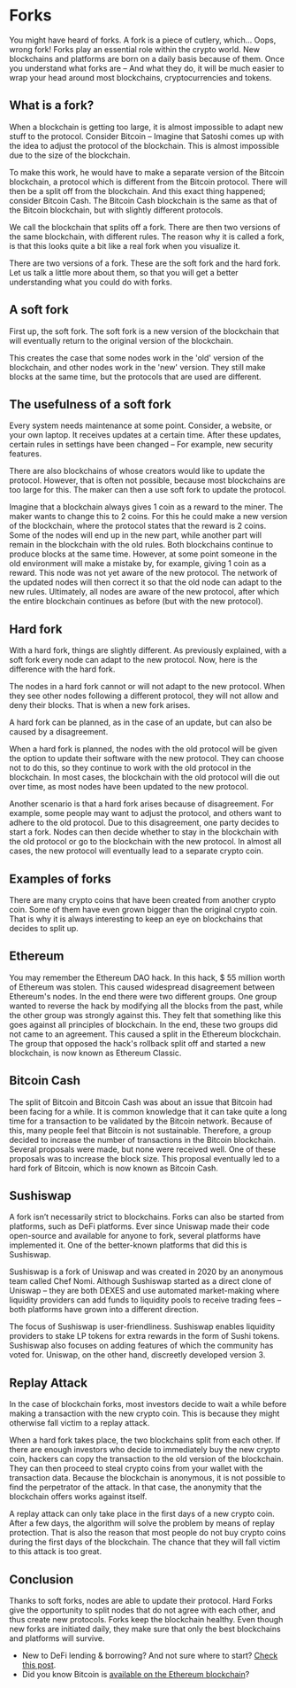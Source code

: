 # Forks

You might have heard of forks. A fork is a piece of cutlery, which... Oops, wrong fork! Forks play an essential role within the crypto world. New blockchains and platforms are born on a daily basis because of them. Once you understand what forks are – And what they do, it will be much easier to wrap your head around most blockchains, cryptocurrencies and tokens.

## What is a fork?

When a blockchain is getting too large, it is almost impossible to adapt new stuff to the protocol. Consider Bitcoin – Imagine that Satoshi comes up with the idea to adjust the protocol of the blockchain. This is almost impossible due to the size of the blockchain.

To make this work, he would have to make a separate version of the Bitcoin blockchain, a protocol which is different from the Bitcoin protocol. There will then be a split off from the blockchain. And this exact thing happened; consider Bitcoin Cash. The Bitcoin Cash blockchain is the same as that of the Bitcoin blockchain, but with slightly different protocols.

We call the blockchain that splits off a fork. There are then two versions of the same blockchain, with different rules. The reason why it is called a fork, is that this looks quite a bit like a real fork when you visualize it.

There are two versions of a fork. These are the soft fork and the hard fork. Let us talk a little more about them, so that you will get a better understanding what you could do with forks.

## A soft fork

First up, the soft fork. The soft fork is a new version of the blockchain that will eventually return to the original version of the blockchain.

This creates the case that some nodes work in the 'old' version of the blockchain, and other nodes work in the 'new' version. They still make blocks at the same time, but the protocols that are used are different.

## The usefulness of a soft fork

Every system needs maintenance at some point. Consider, a website, or your own laptop. It receives updates at a certain time. After these updates, certain rules in settings have been changed – For example, new security features.

There are also blockchains of whose creators would like to update the protocol. However, that is often not possible, because most blockchains are too large for this. The maker can then a use soft fork to update the protocol.

Imagine that a blockchain always gives 1 coin as a reward to the miner. The maker wants to change this to 2 coins. For this he could make a new version of the blockchain, where the protocol states that the reward is 2 coins. Some of the nodes will end up in the new part, while another part will remain in the blockchain with the old rules. Both blockchains continue to produce blocks at the same time. However, at some point someone in the old environment will make a mistake by, for example, giving 1 coin as a reward. This node was not yet aware of the new protocol. The network of the updated nodes will then correct it so that the old node can adapt to the new rules. Ultimately, all nodes are aware of the new protocol, after which the entire blockchain continues as before (but with the new protocol).

## Hard fork

With a hard fork, things are slightly different. As previously explained, with a soft fork every node can adapt to the new protocol. Now, here is the difference with the hard fork.

The nodes in a hard fork cannot or will not adapt to the new protocol. When they see other nodes following a different protocol, they will not allow and deny their blocks. That is when a new fork arises.

A hard fork can be planned, as in the case of an update, but can also be caused by a disagreement.

When a hard fork is planned, the nodes with the old protocol will be given the option to update their software with the new protocol. They can choose not to do this, so they continue to work with the old protocol in the blockchain. In most cases, the blockchain with the old protocol will die out over time, as most nodes have been updated to the new protocol.

Another scenario is that a hard fork arises because of disagreement. For example, some people may want to adjust the protocol, and others want to adhere to the old protocol. Due to this disagreement, one party decides to start a fork. Nodes can then decide whether to stay in the blockchain with the old protocol or go to the blockchain with the new protocol. In almost all cases, the new protocol will eventually lead to a separate crypto coin.

## Examples of forks

There are many crypto coins that have been created from another crypto coin. Some of them have even grown bigger than the original crypto coin. That is why it is always interesting to keep an eye on blockchains that decides to split up.

## Ethereum

You may remember the Ethereum DAO hack. In this hack, $ 55 million worth of Ethereum was stolen. This caused widespread disagreement between Ethereum's nodes. In the end there were two different groups. One group wanted to reverse the hack by modifying all the blocks from the past, while the other group was strongly against this. They felt that something like this goes against all principles of blockchain. In the end, these two groups did not came to an agreement. This caused a split in the Ethereum blockchain. The group that opposed the hack's rollback split off and started a new blockchain, is now known as Ethereum Classic.

## Bitcoin Cash

The split of Bitcoin and Bitcoin Cash was about an issue that Bitcoin had been facing for a while. It is common knowledge that it can take quite a long time for a transaction to be validated by the Bitcoin network. Because of this, many people feel that Bitcoin is not sustainable. Therefore, a group decided to increase the number of transactions in the Bitcoin blockchain. Several proposals were made, but none were received well. One of these proposals was to increase the block size. This proposal eventually led to a hard fork of Bitcoin, which is now known as Bitcoin Cash.

## Sushiswap

A fork isn’t necessarily strict to blockchains. Forks can also be started from platforms, such as DeFi platforms. Ever since Uniswap made their code open-source and available for anyone to fork, several platforms have implemented it. One of the better-known platforms that did this is Sushiswap.

Sushiswap is a fork of Uniswap and was created in 2020 by an anonymous team called Chef Nomi. Although Sushiswap started as a direct clone of Uniswap – they are both DEXES and use automated market-making where liquidity providers can add funds to liquidity pools to receive trading fees – both platforms have grown into a different direction.

The focus of Sushiswap is user-friendliness. Sushiswap enables liquidity providers to stake LP tokens for extra rewards in the form of Sushi tokens. Sushiswap also focuses on adding features of which the community has voted for. Uniswap, on the other hand, discreetly developed version 3.

## Replay Attack

In the case of blockchain forks, most investors decide to wait a while before making a transaction with the new crypto coin. This is because they might otherwise fall victim to a replay attack.

When a hard fork takes place, the two blockchains split from each other. If there are enough investors who decide to immediately buy the new crypto coin, hackers can copy the transaction to the old version of the blockchain. They can then proceed to steal crypto coins from your wallet with the transaction data. Because the blockchain is anonymous, it is not possible to find the perpetrator of the attack. In that case, the anonymity that the blockchain offers works against itself.

A replay attack can only take place in the first days of a new crypto coin. After a few days, the algorithm will solve the problem by means of replay protection. That is also the reason that most people do not buy crypto coins during the first days of the blockchain. The chance that they will fall victim to this attack is too great.

## Conclusion

Thanks to soft forks, nodes are able to update their protocol. Hard Forks give the opportunity to split nodes that do not agree with each other, and thus create new protocols. Forks keep the blockchain healthy. Even though new forks are initiated daily, they make sure that only the best blockchains and platforms will survive.

- New to DeFi lending & borrowing? And not sure where to start? [Check this post](https://www.reddit.com/r/CryptoCurrency/comments/mnzv1c/defi_explained_lending_borrowing/).
- Did you know Bitcoin is [available on the Ethereum blockchain](https://www.reddit.com/r/CryptoCurrency/comments/mh2oc7/defi_explained_wrapped_bitcoin/)?

